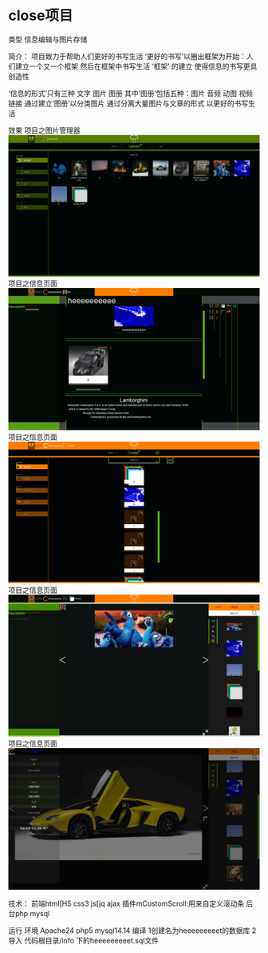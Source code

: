 # close项目

类型
	信息编辑与图片存储


	
简介：
项目致力于帮助人们更好的书写生活
‘更好的书写’以圈出框架为开始：人们建立一个又一个框架 然后在框架中书写生活
‘框架’ 的建立 使得信息的书写更具创造性

‘信息的形式’只有三种 文字 图片 图册
其中‘图册’包括五种：图片 音频 动图 视频 链接
通过建立‘图册’以分类图片 通过分离大量图片与文章的形式 以更好的书写生活


	
效果
项目之图片管理器
![项目之图片管理器](https://github.com/HEEEEEEE/code/raw/master/image/close_filebox.png)			
项目之信息页面
![项目之信息页面](https://github.com/HEEEEEEE/code/raw/master/image/close_info.png)
项目之信息页面
![项目之册子页面](https://github.com/HEEEEEEE/code/raw/master/image/close_album.png)
项目之信息页面
![项目之资源页面](https://github.com/HEEEEEEE/code/raw/master/image/close_source.png)
项目之信息页面
![项目之资源全屏页面](https://github.com/HEEEEEEE/code/raw/master/image/close_sourceFullscreen.png)



技术：
前端html[H5 css3 js[jq ajax
插件mCustomScroll:用来自定义滚动条
后台php mysql



运行
	环境 Apache24 php5 mysql14.14
	编译 1创建名为heeeeeeeeet的数据库 2导入 代码根目录/info 下的heeeeeeeeet.sql文件

	
	
	
			